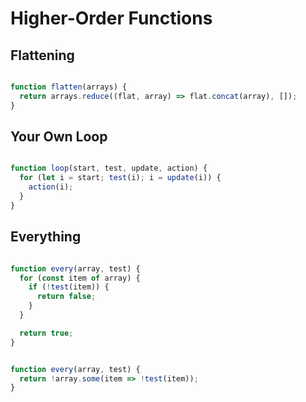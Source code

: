 # Higher-Order Functions

## Flattening

```js

function flatten(arrays) {
  return arrays.reduce((flat, array) => flat.concat(array), []);
}

```

## Your Own Loop

```js

function loop(start, test, update, action) {
  for (let i = start; test(i); i = update(i)) {
    action(i);
  }
}

```

## Everything


```js

function every(array, test) {
  for (const item of array) {
    if (!test(item)) {
      return false;
    }
  }

  return true;
}

```

```js

function every(array, test) {
  return !array.some(item => !test(item));
}

```
